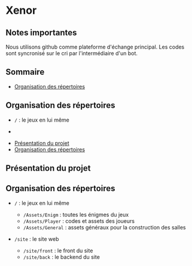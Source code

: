 # Xenor

## Notes importantes

Nous utilisons github comme plateforme d'échange principal. Les codes sont syncronisé sur le cri par l'intermédiaire d'un bot.

## Sommaire

- [Organisation des répertoires](#file_organization)

## Organisation des répertoires<a id="file_organization"></a>

* ``/`` : le jeux en lui même
* ```` : 

- [Présentation du projet](#project_presentation)
- [Organisation des répertoires](#file_organization)

## Présentation du projet


## Organisation des répertoires<a id="file_organization"></a>

* ``/`` : le jeux en lui même
    * ``/Assets/Enigm`` : toutes les énigmes du jeux
    * ``/Assets/Player`` : codes et assets des joueurs
    * ``/Assets/General`` : assets généraux pour la construction des salles


* ``/site`` : le site web
    * ``/site/front`` : le front du site
    * ``/site/back`` : le backend du site


